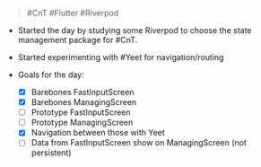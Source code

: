 > #CnT #Flutter #Riverpod 

- Started the day by studying some Riverpod to choose the state management package for #CnT.
- Started experimenting with #Yeet for navigation/routing

- Goals for the day:
	- [x] Barebones FastInputScreen
	- [x] Barebones ManagingScreen
	- [ ] Prototype FastInputScreen
	- [ ] Prototype ManagingScreen
	- [x] Navigation between those with Yeet
	- [ ] Data from FastInputScreen show on ManagingScreen (not persistent)